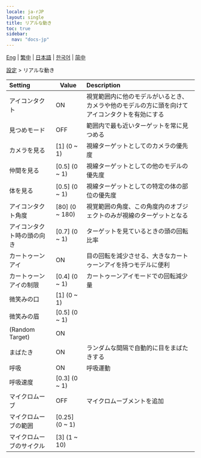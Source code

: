 ```yaml
---
locale: ja-rJP
layout: single
title: リアルな動き
toc: true
sidebar:
  nav: "docs-jp"
---
```

[Eng](/dancexr/menu/2025.4/actor/lifelike_motions) | [繁中](/tw/dancexr/menu/2025.4/actor/lifelike_motions) | [日本語](/jp/dancexr/menu/2025.4/actor/lifelike_motions) | [한국어](/kr/dancexr/menu/2025.4/actor/lifelike_motions) | [简中](/zh/dancexr/menu/2025.4/actor/lifelike_motions)

[設定](../menu#設定) > リアルな動き



| Setting | Value | Description |
| :--- | --- | :--- |
| アイコンタクト | ON | 視覚範囲内に他のモデルがいるとき、カメラや他のモデルの方に頭を向けてアイコンタクトを有効にする
| 見つめモード | OFF | 範囲内で最も近いターゲットを常に見つめる
| カメラを見る | [1] (0 ~ 1) | 視線ターゲットとしてのカメラの優先度
| 仲間を見る | [0.5] (0 ~ 1) | 視線ターゲットとしての他のモデルの優先度
| 体を見る | [0.5] (0 ~ 1) | 視線ターゲットとしての特定の体の部位の優先度
| アイコンタクト角度 | [80] (0 ~ 180) | 視覚範囲の角度、この角度内のオブジェクトのみが視線のターゲットとなる
| アイコンタクト時の頭の向き | [0.7] (0 ~ 1) | ターゲットを見ているときの頭の回転比率
| カートゥーンアイ | ON | 目の回転を減少させる、大きなカートゥーンアイを持つモデルに便利
| カートゥーンアイの制限 | [0.4] (0 ~ 1) | カートゥーンアイモードでの回転減少量
| 微笑みの口 | [1] (0 ~ 1) | 
| 微笑みの眉 | [0.5] (0 ~ 1) | 
| (Random Target) | ON | 
| まばたき | ON | ランダムな間隔で自動的に目をまばたきする
| 呼吸 | ON | 呼吸運動
| 呼吸速度 | [0.3] (0 ~ 1) | 
| マイクロムーブ | OFF | マイクロムーブメントを追加
| マイクロムーブの範囲 | [0.25] (0 ~ 1) | 
| マイクロムーブのサイクル | [3] (1 ~ 10) | 
